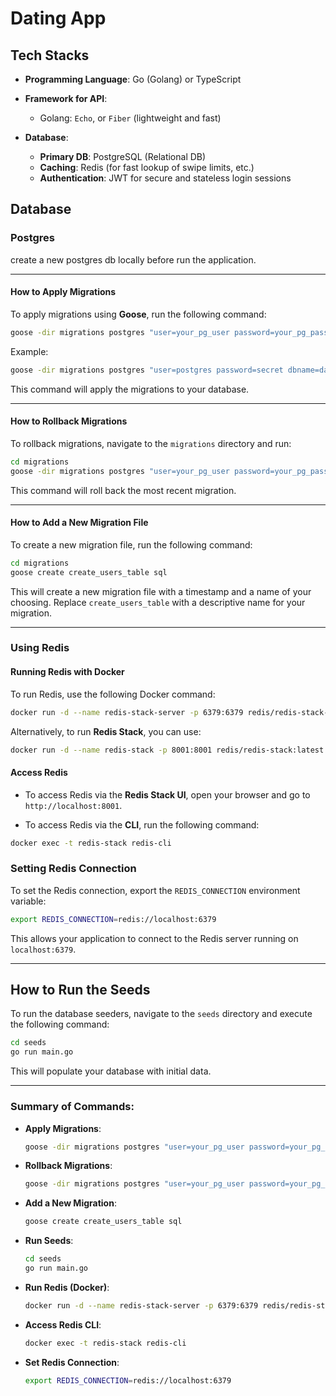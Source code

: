 # Dating App

## Tech Stacks

- **Programming Language**: Go (Golang) or TypeScript
- **Framework for API**:
  - Golang:  `Echo`, or `Fiber` (lightweight and fast)
  
- **Database**: 
  - **Primary DB**: PostgreSQL (Relational DB)
  - **Caching**: Redis (for fast lookup of swipe limits, etc.)
  - **Authentication**: JWT for secure and stateless login sessions
  

## Database 

### Postgres 

create a new postgres db locally before run the application.

---
#### How to Apply Migrations

To apply migrations using **Goose**, run the following command:

```bash
goose -dir migrations postgres "user=your_pg_user password=your_pg_password dbname=golang_app sslmode=disable" up
```

Example:

```bash
goose -dir migrations postgres "user=postgres password=secret dbname=dating_app sslmode=disable" up
```

This command will apply the migrations to your database.

---

####  How to Rollback Migrations

To rollback migrations, navigate to the `migrations` directory and run:

```bash
cd migrations
goose -dir migrations postgres "user=your_pg_user password=your_pg_password dbname=golang_app sslmode=disable" down
```

This command will roll back the most recent migration.

---

#### How to Add a New Migration File

To create a new migration file, run the following command:

```bash
cd migrations
goose create create_users_table sql
```

This will create a new migration file with a timestamp and a name of your choosing. Replace `create_users_table` with a descriptive name for your migration.

---

### Using Redis

#### Running Redis with Docker

To run Redis, use the following Docker command:

```bash
docker run -d --name redis-stack-server -p 6379:6379 redis/redis-stack-server:latest
```

Alternatively, to run **Redis Stack**, you can use:

```bash
docker run -d --name redis-stack -p 8001:8001 redis/redis-stack:latest
```

#### Access Redis

- To access Redis via the **Redis Stack UI**, open your browser and go to `http://localhost:8001`.
  
- To access Redis via the **CLI**, run the following command:

```bash
docker exec -t redis-stack redis-cli
```

### Setting Redis Connection

To set the Redis connection, export the `REDIS_CONNECTION` environment variable:

```bash
export REDIS_CONNECTION=redis://localhost:6379
```

This allows your application to connect to the Redis server running on `localhost:6379`.

---

## How to Run the Seeds

To run the database seeders, navigate to the `seeds` directory and execute the following command:

```bash
cd seeds
go run main.go
```

This will populate your database with initial data.

---

### Summary of Commands:

- **Apply Migrations**:
  ```bash
  goose -dir migrations postgres "user=your_pg_user password=your_pg_password dbname=golang_app sslmode=disable" up
  ```
  
- **Rollback Migrations**:
  ```bash
  goose -dir migrations postgres "user=your_pg_user password=your_pg_password dbname=golang_app sslmode=disable" down
  ```

- **Add a New Migration**:
  ```bash
  goose create create_users_table sql
  ```

- **Run Seeds**:
  ```bash
  cd seeds
  go run main.go
  ```

- **Run Redis (Docker)**:
  ```bash
  docker run -d --name redis-stack-server -p 6379:6379 redis/redis-stack-server:latest
  ```

- **Access Redis CLI**:
  ```bash
  docker exec -t redis-stack redis-cli
  ```

- **Set Redis Connection**:
  ```bash
  export REDIS_CONNECTION=redis://localhost:6379
  ```

